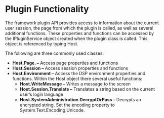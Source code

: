 # Plugin Functionality

The framework plugin API provides access to information about the
current user session, the page from which the plugin is called, as well
as several additional functions. These properties and functions can be
accessed by the IPluginService object created when the plugin class is
called. This object is referenced by typing Host.

The following are three commonly used classes:

  - **Host.Page. –** Access page properties and functions
  - **Host.Session –** Access session properties and functions
  - **Host.Environment –** Access the DSP environment properties and
    functions. Within the Host object there several useful functions:
      - **Host.WriteMessage –** Writes a message to the screen
      - **Host.Session.Translate –** Translates a string based on the
        current user’s login language
      - **Host.SystemAdministration.DecryptOrPass –** Decrypts an
        encrypted string. Set the encoding property to
        System.Text.Encoding.Unicode.
